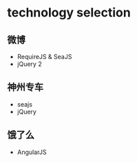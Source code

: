 # technology selection

## 微博
- RequireJS & SeaJS
- jQuery 2

## 神州专车
- seajs
- jQuery

## 饿了么
- AngularJS
